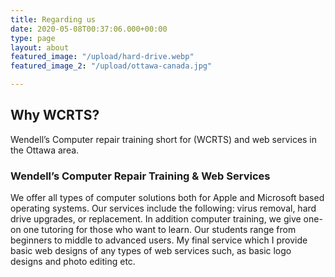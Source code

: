 ```yaml
---
title: Regarding us
date: 2020-05-08T00:37:06.000+00:00
type: page
layout: about
featured_image: "/upload/hard-drive.webp"
featured_image_2: "/upload/ottawa-canada.jpg"

---
```

## **Why WCRTS?**

Wendell’s Computer repair training  short for (WCRTS) and web services in the Ottawa area.

### **Wendell’s** **Computer** **Repair** **Training** **&** **Web Services**

We offer all types of computer solutions both for Apple and Microsoft based operating systems. Our services include the following: virus removal, hard drive upgrades, or replacement. In addition  computer training, we give one-on one tutoring for those who want to learn. Our students range from beginners to middle to advanced users. My final service which  I provide basic web designs of any types of web services such, as basic logo designs and photo editing etc.